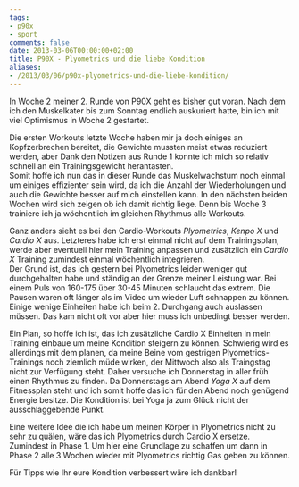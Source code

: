 ```yaml
---
tags:
- p90x
- sport
comments: false
date: 2013-03-06T00:00:00+02:00
title: P90X - Plyometrics und die liebe Kondition
aliases:
- /2013/03/06/p90x-plyometrics-und-die-liebe-kondition/
---
```


In Woche 2 meiner 2. Runde von P90X geht es bisher gut voran. Nach dem ich den Muskelkater bis zum Sonntag endlich auskuriert hatte, bin ich mit viel Optimismus in Woche 2 gestartet.

Die ersten Workouts letzte Woche haben mir ja doch einiges an Kopfzerbrechen bereitet, die Gewichte mussten meist etwas reduziert werden, aber Dank den Notizen aus Runde 1 konnte ich mich so relativ schnell an ein Trainingsgewicht herantasten.  
Somit hoffe ich nun das in dieser Runde das Muskelwachstum noch einmal um einiges effizienter sein wird, da ich die Anzahl der Wiederholungen und auch die Gewichte besser auf mich einstellen kann. In den nächsten beiden Wochen wird sich zeigen ob ich damit richtig liege. Denn bis Woche 3 trainiere ich ja wöchentlich im gleichen Rhythmus alle Workouts.

Ganz anders sieht es bei den Cardio-Workouts _Plyometrics_, _Kenpo X_ und _Cardio X_ aus. Letzteres habe ich erst einmal nicht auf dem Trainingsplan, werde aber eventuell hier mein Training anpassen und zusätzlich ein _Cardio X_ Training zumindest einmal wöchentlich integrieren.  
Der Grund ist, das ich gestern bei Plyometrics leider weniger gut durchgehalten habe und ständig an der Grenze meiner Leistung war. Bei einem Puls von 160-175 über 30-45 Minuten schlaucht das extrem. Die Pausen waren oft länger als im Video um wieder Luft schnappen zu können. Einige wenige Einheiten habe ich beim 2. Durchgang auch auslassen müssen. Das kam nicht oft vor aber hier muss ich unbedingt besser werden.

Ein Plan, so hoffe ich ist, das ich zusätzliche Cardio X Einheiten in mein Training einbaue um meine Kondition steigern zu können. Schwierig wird es allerdings mit dem planen, da meine Beine vom gestrigen Plyometrics-Trainings noch ziemlich müde wirken, der Mittwoch also als Traingstag nicht zur Verfügung steht. Daher versuche ich Donnerstag in aller früh einen Rhythmus zu finden. Da Donnerstags am Abend _Yoga X_ auf dem Fitnessplan steht und ich somit hoffe das ich für den Abend noch genügend Energie besitze. Die Kondition ist bei Yoga ja zum Glück nicht der ausschlaggebende Punkt.

Eine weitere Idee die ich habe um meinen Körper in Plyometrics nicht zu sehr zu quälen, wäre das ich Plyometrics durch Cardio X ersetze. Zumindest in Phase 1. Um hier eine Grundlage zu schaffen um dann in Phase 2 alle 3 Wochen wieder mit Plyometrics richtig Gas geben zu können.

Für Tipps wie Ihr eure Kondition verbessert wäre ich dankbar!

